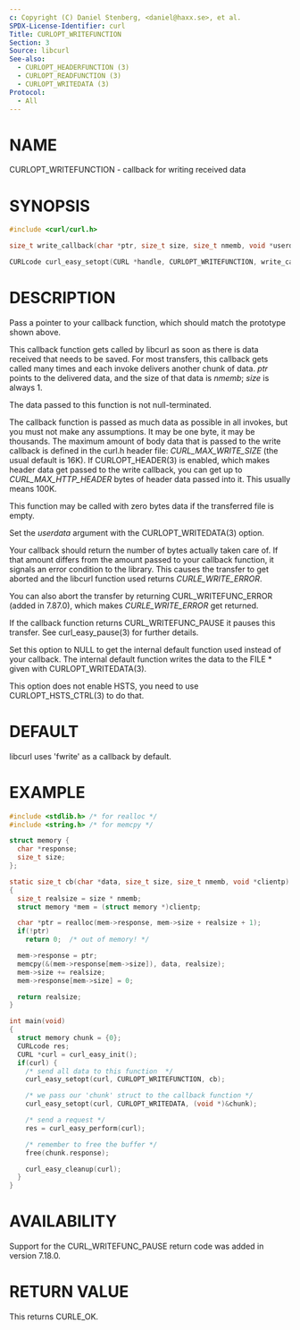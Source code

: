 ```yaml
---
c: Copyright (C) Daniel Stenberg, <daniel@haxx.se>, et al.
SPDX-License-Identifier: curl
Title: CURLOPT_WRITEFUNCTION
Section: 3
Source: libcurl
See-also:
  - CURLOPT_HEADERFUNCTION (3)
  - CURLOPT_READFUNCTION (3)
  - CURLOPT_WRITEDATA (3)
Protocol:
  - All
---
```


# NAME

CURLOPT_WRITEFUNCTION - callback for writing received data

# SYNOPSIS

~~~c
#include <curl/curl.h>

size_t write_callback(char *ptr, size_t size, size_t nmemb, void *userdata);

CURLcode curl_easy_setopt(CURL *handle, CURLOPT_WRITEFUNCTION, write_callback);
~~~

# DESCRIPTION

Pass a pointer to your callback function, which should match the prototype
shown above.

This callback function gets called by libcurl as soon as there is data
received that needs to be saved. For most transfers, this callback gets called
many times and each invoke delivers another chunk of data. *ptr* points to the
delivered data, and the size of that data is *nmemb*; *size* is always 1.

The data passed to this function is not null-terminated.

The callback function is passed as much data as possible in all invokes, but
you must not make any assumptions. It may be one byte, it may be
thousands. The maximum amount of body data that is passed to the write
callback is defined in the curl.h header file: *CURL_MAX_WRITE_SIZE* (the
usual default is 16K). If CURLOPT_HEADER(3) is enabled, which makes header
data get passed to the write callback, you can get up to
*CURL_MAX_HTTP_HEADER* bytes of header data passed into it. This usually means
100K.

This function may be called with zero bytes data if the transferred file is
empty.

Set the *userdata* argument with the CURLOPT_WRITEDATA(3) option.

Your callback should return the number of bytes actually taken care of. If
that amount differs from the amount passed to your callback function, it
signals an error condition to the library. This causes the transfer to get
aborted and the libcurl function used returns *CURLE_WRITE_ERROR*.

You can also abort the transfer by returning CURL_WRITEFUNC_ERROR (added in
7.87.0), which makes *CURLE_WRITE_ERROR* get returned.

If the callback function returns CURL_WRITEFUNC_PAUSE it pauses this
transfer. See curl_easy_pause(3) for further details.

Set this option to NULL to get the internal default function used instead of
your callback. The internal default function writes the data to the FILE *
given with CURLOPT_WRITEDATA(3).

This option does not enable HSTS, you need to use CURLOPT_HSTS_CTRL(3) to
do that.

# DEFAULT

libcurl uses 'fwrite' as a callback by default.

# EXAMPLE

~~~c
#include <stdlib.h> /* for realloc */
#include <string.h> /* for memcpy */

struct memory {
  char *response;
  size_t size;
};

static size_t cb(char *data, size_t size, size_t nmemb, void *clientp)
{
  size_t realsize = size * nmemb;
  struct memory *mem = (struct memory *)clientp;

  char *ptr = realloc(mem->response, mem->size + realsize + 1);
  if(!ptr)
    return 0;  /* out of memory! */

  mem->response = ptr;
  memcpy(&(mem->response[mem->size]), data, realsize);
  mem->size += realsize;
  mem->response[mem->size] = 0;

  return realsize;
}

int main(void)
{
  struct memory chunk = {0};
  CURLcode res;
  CURL *curl = curl_easy_init();
  if(curl) {
    /* send all data to this function  */
    curl_easy_setopt(curl, CURLOPT_WRITEFUNCTION, cb);

    /* we pass our 'chunk' struct to the callback function */
    curl_easy_setopt(curl, CURLOPT_WRITEDATA, (void *)&chunk);

    /* send a request */
    res = curl_easy_perform(curl);

    /* remember to free the buffer */
    free(chunk.response);

    curl_easy_cleanup(curl);
  }
}
~~~

# AVAILABILITY

Support for the CURL_WRITEFUNC_PAUSE return code was added in version 7.18.0.

# RETURN VALUE

This returns CURLE_OK.
